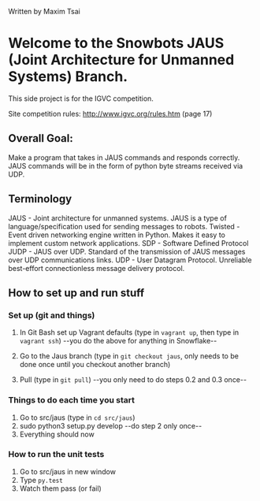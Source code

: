 Written by Maxim Tsai

# Welcome to the Snowbots JAUS (Joint Architecture for Unmanned Systems) Branch.
This side project is for the IGVC competition.

Site competition rules: http://www.igvc.org/rules.htm (page 17)

## Overall Goal:

Make a program that takes in JAUS commands and responds correctly.
JAUS commands will be in the form of python byte streams received via UDP.

## Terminology
JAUS - Joint architecture for unmanned systems. JAUS is a type of language/specification used for sending messages to robots.
Twisted - Event driven networking engine written in Python. Makes it easy to implement custom network applications.
SDP - Software Defined Protocol
JUDP - JAUS over UDP. Standard of the transmission of JAUS messages over UDP communications links.
UDP - User Datagram Protocol. Unreliable best-effort connectionless message delivery protocol.

## How to set up and run stuff

### Set up (git and things)
1. In Git Bash set up Vagrant defaults (type in `vagrant up`, then type in `vagrant ssh`)
--you do the above for anything in Snowflake--

2. Go to the Jaus branch (type in `git checkout jaus`, only needs to be done once until you checkout another branch)
3. Pull (type in `git pull`)
--you only need to do steps 0.2 and 0.3 once--

### Things to do each time you start
1. Go to src/jaus (type in `cd src/jaus`)
2. sudo python3 setup.py develop --do step 2 only once--
3. Everything should now

### How to run the unit tests

1. Go to src/jaus in new window
2. Type `py.test`
3. Watch them pass (or fail)
